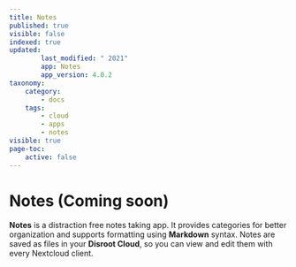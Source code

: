 ```yaml
---
title: Notes
published: true
visible: false
indexed: true
updated:
        last_modified: " 2021"
        app: Notes
        app_version: 4.0.2
taxonomy:
    category:
        - docs
    tags:
        - cloud
        - apps
        - notes
visible: true
page-toc:
    active: false
---
```


# Notes (Coming soon)

**Notes** is a distraction free notes taking app. It provides categories for better organization and supports formatting using **Markdown** syntax. Notes are saved as files in your **Disroot Cloud**, so you can view and edit them with every Nextcloud client.
